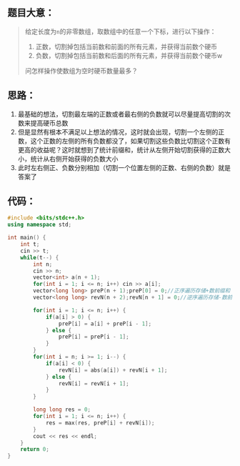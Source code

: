 ## 题目大意：

> 给定长度为`n`的非零数组，取数组中的任意一个下标，进行以下操作：
>
> 1. 正数，切割掉包括当前数和前面的所有元素，并获得当前数个硬币
> 2. 负数，切割掉包括当前数和后面的所有元素，并获得当前数个硬币w
>
> 问怎样操作使数组为空时硬币数量最多？

## 思路：

1. 最基础的想法，切割最左端的正数或者最右侧的负数就可以尽量提高切割的次数来提高硬币总数
2. 但是显然有根本不满足以上想法的情况，这时就会出现，切割一个左侧的正数，这个正数的左侧的所有负数都没了，如果切割这些负数比切割这个正数有更高的收益呢？这时就想到了统计前缀和，统计从左侧开始切割获得的正数大小，统计从右侧开始获得的负数大小
3. 此时左右侧正、负数分别相加（切割一个位置左侧的正数、右侧的负数）就是答案了


## 代码：

```cpp
#include <bits/stdc++.h>
using namespace std;

int main() {
    int t;
    cin >> t;
    while(t--) {
        int n;
        cin >> n;
        vector<int> a(n + 1);
        for(int i = 1; i <= n; i++) cin >> a[i];
        vector<long long> preP(n + 1);preP[0] = 0;//正序遍历存储+数前缀和
        vector<long long> revN(n + 2);revN[n + 1] = 0;//逆序遍历存储-数前缀和

        for(int i = 1; i <= n; i++) {
            if(a[i] > 0) {
                preP[i] = a[i] + preP[i - 1];
            } else {
                preP[i] = preP[i - 1];
            }
        }
        for(int i = n; i >= 1; i--) {
            if(a[i] < 0) {
                revN[i] = abs(a[i]) + revN[i + 1];
            } else {
                revN[i] = revN[i + 1];
            }
        }

        long long res = 0;
        for(int i = 1; i <= n; i++) {
            res = max(res, preP[i] + revN[i]);
        }
        cout << res << endl;
    }
    return 0;
}
```